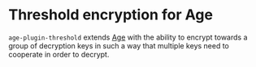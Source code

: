 # Threshold encryption for Age

`age-plugin-threshold`
extends [Age]
with the ability to encrypt
towards a group of decryption keys
in such a way that
multiple keys need to cooperate
in order to decrypt.

[Age]: https://age-encryption.org
